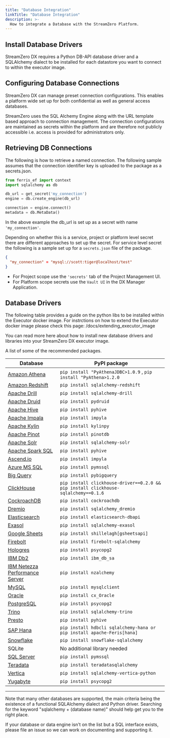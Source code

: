 ```yaml
---
title: "Database Integration"
linkTitle: "Database Integration"
description: >-
  How to integrate a Database with the StreamZero Platform.
---
```

## Install Database Drivers

StreamZero DX requires a Python DB-API database driver and a SQLAlchemy dialect to be installed for each datastore you want to connect to within the executor image.

## Configuring Database Connections

StreamZero DX can manage preset connection configurations. This enables a platform wide set up for both confidential as well as general access databases. 

StreamZero uses the SQL Alchemy Engine along with the URL template based approach to connection management. The connection configurations are maintained as secrets within the platform and are therefore not publicly accessible i.e. access is provided for administrators only.


## Retrieving DB Connections

The following is how to retrieve a named connection. The following sample assumes that the connection identifier key is uploaded to the package as a secrets.json. 

```python
from ferris_ef import context
import sqlalchemy as db

db_url = get_secret('my_connection')
engine = db.create_engine(db_url)

connection = engine.connect()
metadata = db.MetaData()

```
In the above example the db_url is set up as a secret with name `'my_connection'`.

Depending on whether this is a service, project or platform level secret there are different approaches to set up the secret. For service level secret the following is a sample set up for a `secrets.json` file of the package.

```json
{
  "my_connection" = "mysql://scott:tiger@localhost/test"
}
```
* For Project scope use the `'secrets'` tab of the Project Management UI. 
* For Platform scope secrets use the `Vault UI` in the DX Manager Application.

 





## Database Drivers

The following table provides a guide on the python libs to be installed within the Executor docker image. For instrctions on how to extend the Executor docker image please check this page: /docs/extending_executor_image

You can read more here about how to install new database drivers and libraries into your StreamZero DX executor image.


A list of some of the recommended packages.

| Database                                                     | PyPI package                                                 |
| ------------------------------------------------------------ | ------------------------------------------------------------ |
| [Amazon Athena](/docs/integrations/database_guide/databases/athena) | `pip install "PyAthenaJDBC>1.0.9` , `pip install "PyAthena>1.2.0` |
| [Amazon Redshift](/docs/integrations/database_guide/databases/redshift) | `pip install sqlalchemy-redshift`                            |
| [Apache Drill](/docs/integrations/database_guide/databases/drill) | `pip install sqlalchemy-drill`                               |
| [Apache Druid](/docs/integrations/database_guide/databases/druid) | `pip install pydruid`                                        |
| [Apache Hive](/docs/integrations/database_guide/databases/hive) | `pip install pyhive`                                         |
| [Apache Impala](/docs/integrations/database_guide/databases/impala) | `pip install impyla`                                         |
| [Apache Kylin](/docs/integrations/database_guide/databases/kylin) | `pip install kylinpy`                                        |
| [Apache Pinot](/docs/integrations/database_guide/databases/pinot) | `pip install pinotdb`                                        |
| [Apache Solr](/docs/integrations/database_guide/databases/solr) | `pip install sqlalchemy-solr`                                |
| [Apache Spark SQL](/docs/integrations/database_guide/databases/spark-sql) | `pip install pyhive`                                         |
| [Ascend.io](/docs/integrations/database_guide/databases/ascend) | `pip install impyla`                                         |
| [Azure MS SQL](/docs/integrations/database_guide/databases/sql-server) | `pip install pymssql`                                        |
| [Big Query](/docs/integrations/database_guide/databases/bigquery) | `pip install pybigquery`                                     |
| [ClickHouse](/docs/integrations/database_guide/databases/clickhouse) | `pip install clickhouse-driver==0.2.0 && pip install clickhouse-sqlalchemy==0.1.6` |
| [CockroachDB](/docs/integrations/database_guide/databases/cockroachdb) | `pip install cockroachdb`                                    |
| [Dremio](/docs/integrations/database_guide/databases/dremio)  | `pip install sqlalchemy_dremio`                              |
| [Elasticsearch](/docs/integrations/database_guide/databases/elasticsearch) | `pip install elasticsearch-dbapi`                            |
| [Exasol](/docs/integrations/database_guide/databases/exasol)  | `pip install sqlalchemy-exasol`                              |
| [Google Sheets](/docs/integrations/database_guide/databases/google-sheets) | `pip install shillelagh[gsheetsapi]`                         |
| [Firebolt](/docs/integrations/database_guide/databases/firebolt) | `pip install firebolt-sqlalchemy`                            |
| [Hologres](/docs/integrations/database_guide/databases/hologres) | `pip install psycopg2`                                       |
| [IBM Db2](/docs/integrations/database_guide/databases/ibm-db2) | `pip install ibm_db_sa`                                      |
| [IBM Netezza Performance Server](/docs/integrations/database_guide/databases/netezza) | `pip install nzalchemy`                                      |
| [MySQL](/docs/integrations/database_guide/databases/mysql)    | `pip install mysqlclient`                                    |
| [Oracle](/docs/integrations/database_guide/databases/oracle)  | `pip install cx_Oracle`                                      |
| [PostgreSQL](/docs/integrations/database_guide/databases/postgres) | `pip install psycopg2`                                       |
| [Trino](/docs/integrations/database_guide/databases/trino)    | `pip install sqlalchemy-trino`                               |
| [Presto](/docs/integrations/database_guide/databases/presto)  | `pip install pyhive`                                         |
| [SAP Hana](/docs/integrations/database_guide/databases/hana)  | `pip install hdbcli sqlalchemy-hana or pip install apache-Feris[hana]` |
| [Snowflake](/docs/integrations/database_guide/databases/snowflake) | `pip install snowflake-sqlalchemy`                           |
| SQLite                                                       | No additional library needed                                 |
| [SQL Server](/docs/integrations/database_guide/databases/sql-server) | `pip install pymssql`                                        |
| [Teradata](/docs/integrations/database_guide/databases/teradata) | `pip install teradatasqlalchemy`                             |
| [Vertica](/docs/integrations/database_guide/databases/vertica) | `pip install sqlalchemy-vertica-python`                      |
| [Yugabyte](/docs/integrations/database_guide/databases/yugabytedb) | `pip install psycopg2`                                       |

------

Note that many other databases are supported, the main criteria being the existence of a functional SQLAlchemy dialect and Python driver. Searching for the keyword "sqlalchemy + (database name)" should help get you to the right place.

If your database or data engine isn't on the list but a SQL interface exists, please file an issue so we can work on documenting and supporting it.








```











